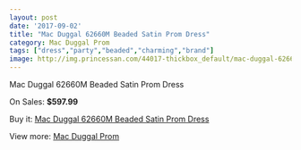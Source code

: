 ```yaml
---
layout: post
date: '2017-09-02'
title: "Mac Duggal 62660M Beaded Satin Prom Dress"
category: Mac Duggal Prom
tags: ["dress","party","beaded","charming","brand"]
image: http://img.princessan.com/44017-thickbox_default/mac-duggal-62660m-beaded-satin-prom-dress.jpg
---
```

Mac Duggal 62660M Beaded Satin Prom Dress

On Sales: **$597.99**
<a href="https://www.princessan.com/en/mac-duggal-prom/20469-mac-duggal-62660m-beaded-satin-prom-dress.html"><amp-img layout="responsive" width="600" height="600" src="//img.princessan.com/44017-thickbox_default/mac-duggal-62660m-beaded-satin-prom-dress.jpg" alt="Mac Duggal 62660M Beaded Satin Prom Dress 0" /></a>
<a href="https://www.princessan.com/en/mac-duggal-prom/20469-mac-duggal-62660m-beaded-satin-prom-dress.html"><amp-img layout="responsive" width="600" height="600" src="//img.princessan.com/44019-thickbox_default/mac-duggal-62660m-beaded-satin-prom-dress.jpg" alt="Mac Duggal 62660M Beaded Satin Prom Dress 1" /></a>
<a href="https://www.princessan.com/en/mac-duggal-prom/20469-mac-duggal-62660m-beaded-satin-prom-dress.html"><amp-img layout="responsive" width="600" height="600" src="//img.princessan.com/44018-thickbox_default/mac-duggal-62660m-beaded-satin-prom-dress.jpg" alt="Mac Duggal 62660M Beaded Satin Prom Dress 2" /></a>

Buy it: [Mac Duggal 62660M Beaded Satin Prom Dress](https://www.princessan.com/en/mac-duggal-prom/20469-mac-duggal-62660m-beaded-satin-prom-dress.html "Mac Duggal 62660M Beaded Satin Prom Dress")

View more: [Mac Duggal Prom](https://www.princessan.com/en/42-mac-duggal-prom "Mac Duggal Prom")